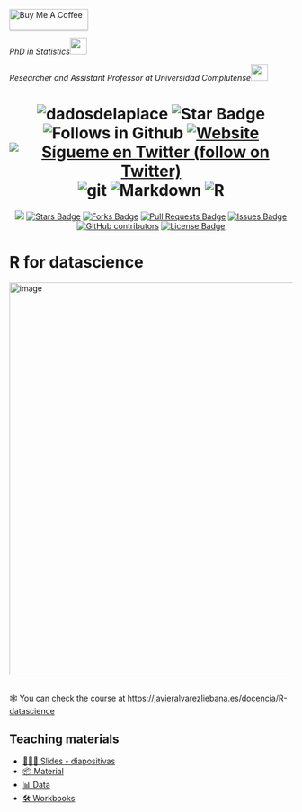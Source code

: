 <a href="https://www.buymeacoffee.com/dadosdelaplace" target="_blank"><img src="https://www.buymeacoffee.com/assets/img/custom_images/orange_img.png" alt="Buy Me A Coffee" style="height: 37px !important;width: 140px !important;box-shadow: 0px 3px 2px 0px rgba(190, 190, 190, 0.5) !important;-webkit-box-shadow: 0px 3px 2px 0px rgba(190, 190, 190, 0.5) !important;" ></a>
<p><em>PhD in Statistics<img src="https://media.giphy.com/media/fYSnHlufseco8Fh93Z/giphy.gif" width="30"></em></p>
<p><em>Researcher and Assistant Professor at Universidad Complutense<img src="https://media.giphy.com/media/WUlplcMpOCEmTGBtBW/giphy.gif" width="30"> 
</em></p>

<h1 align="center">
<img src="https://komarev.com/ghpvc/?username=dadosdelaplace&label=Profile%20views&color=blue&style=plastic" alt="dadosdelaplace">
<img src="https://img.shields.io/static/v1?label=%F0%9F%8C%9F&message=If%20Useful&style=style=flat&color=BC4E99" alt="Star Badge"/>
<img src="https://img.shields.io/github/followers/dadosdelaplace?label=Follow&style=social" alt="Follows in Github"/>
<a href="https://javieralvarezliebana.es/"><img src="https://img.shields.io/badge/Website-46a2f1.svg?&style=flat-square&logo=Google-Chrome&logoColor=white&link=https://javieralvarezliebana.es/" alt="Website"/></a>
<a href="https://twitter.com/intent/follow?screen_name=dadosdelaplace"> <img src="https://img.shields.io/twitter/follow/dadosdelaplace?style=social&logo=twitter"
            alt="Sígueme en Twitter (follow on Twitter)"></a>
<img src="https://img.shields.io/badge/-Git-F05032?style=for-the-badge&logo=git&logoColor=white" alt="git">
<img src="https://img.shields.io/badge/markdown-%23000000.svg?style=for-the-badge&logo=markdown&logoColor=white" alt="Markdown">
<img src="https://img.shields.io/badge/r-%23276DC3.svg?style=for-the-badge&logo=r&logoColor=white" alt="R">
</h1>

<div align="center">
<a href="https://github.com/dadosdelaplace/docencia/pulse" alt="Activity"> <img src="https://img.shields.io/github/commit-activity/m/dadosdelaplace/docencia" /></a>
<a href="https://github.com/dadosdelaplace/docencia/stargazers"><img src="https://img.shields.io/github/stars/dadosdelaplace/docencia" alt="Stars Badge"/></a>
<a href="https://github.com/dadosdelaplace/docencia/network/members"><img src="https://img.shields.io/github/forks/dadosdelaplace/docencia" alt="Forks Badge"/></a>
<a href="https://github.com/dadosdelaplace/docencia/pulls"><img src="https://img.shields.io/github/issues-pr/dadosdelaplace/docencia" alt="Pull Requests Badge"/></a>
<a href="https://github.com/dadosdelaplace/docencia/issues"><img src="https://img.shields.io/github/issues/dadosdelaplace/docencia" alt="Issues Badge"/></a>
<a href="https://github.com/dadosdelaplace/docencia/graphs/contributors"><img alt="GitHub contributors" src="https://img.shields.io/github/contributors/dadosdelaplace/docencia?color=2b9348"></a>
<a href="https://github.com/dadosdelaplace/docencia/blob/master/LICENSE"><img src="https://img.shields.io/github/license/dadosdelaplace/docencia?color=2b9348" alt="License Badge"/></a>

<h1 align="left">R for datascience</h1>


<div align="left">
<a href="https://javieralvarezliebana.es/docencia/R-datascience/diapos"><img width="700" alt="image" src="https://github.com/dadosdelaplace/docencia/assets/26646492/45637cca-8a8c-40c9-88c5-7c7334de4e52">
</a>
&nbsp;

🕸 You can check the course at <https://javieralvarezliebana.es/docencia/R-datascience>

<h2 align="left">Teaching materials</h2>

* [👨🏻‍🏫 Slides - diapositivas](https://javieralvarezliebana.es/docencia/R-datascience/diapos)
* [📦 Material](https://javieralvarezliebana.es/docencia/R-datascience/material)
* [📊 Data](https://javieralvarezliebana.es/docencia/R-datascience/material)
* [🛠 Workbooks](https://javieralvarezliebana.es/docencia/R-datascience/material)

